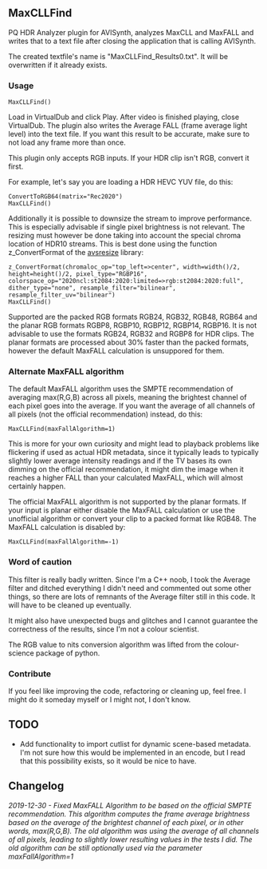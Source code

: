 ## MaxCLLFind ##

PQ HDR Analyzer plugin for AVISynth, analyzes MaxCLL and MaxFALL and writes that to a text file after closing the application that is calling AVISynth.

The created textfile's name is "MaxCLLFind_Results0.txt". It will be overwritten if it already exists.

### Usage
```
MaxCLLFind()
```
Load in VirtualDub and click Play. After video is finished playing, close VirtualDub. The plugin also writes the Average FALL (frame average light level) into the text file. If you want this result to be accurate, make sure to not load any frame more than once.

This plugin only accepts RGB inputs. If your HDR clip isn't RGB, convert it first. 

For example, let's say you are loading a HDR HEVC YUV file, do this:
```
ConvertToRGB64(matrix="Rec2020")
MaxCLLFind()
```

Additionally it is possible to downsize the stream to improve performance. This is especially advisable if single pixel brightness is not relevant. The resizing must however be done taking into account the special chroma location of HDR10 streams. This is best done using the function z_ConvertFormat of the [avsresize](http://avisynth.nl/index.php/Avsresize) library:
```
z_ConvertFormat(chromaloc_op="top_left=>center", width=width()/2, height=height()/2, pixel_type="RGBP16", colorspace_op="2020ncl:st2084:2020:limited=>rgb:st2084:2020:full", dither_type="none", resample_filter="bilinear", resample_filter_uv="bilinear")
MaxCLLFind()
```
Supported are the packed RGB formats RGB24, RGB32, RGB48, RGB64 and the planar RGB formats RGBP8, RGBP10, RGBP12, RGBP14, RGBP16. It is not advisable to use the formats RGB24, RGB32 and RGBP8 for HDR clips. The planar formats are processed about 30% faster than the packed formats, however the default MaxFALL calculation is unsuppored for them.

### Alternate MaxFALL algorithm
The default MaxFALL algorithm uses the SMPTE recommendation of averaging max(R,G,B) across all pixels, meaning the brightest channel of each pixel goes into the average. If you want the average of all channels of all pixels (not the official recommendation) instead, do this:
```
MaxCLLFind(maxFallAlgorithm=1)
```
This is more for your own curiosity and might lead to playback problems like flickering if used as actual HDR metadata, since it typically leads to typically slightly lower average intensity readings and if the TV bases its own dimming on the official recommendation, it might dim the image when it reaches a higher FALL than your calculated MaxFALL, which will almost certainly happen. 

The official MaxFALL algorithm is not supported by the planar formats. If your input is planar either disable the MaxFALL calculation or use the unofficial algorithm or convert your clip to a packed format like RGB48. The MaxFALL calculation is disabled by:

```
MaxCLLFind(maxFallAlgorithm=-1)
```

### Word of caution

This filter is really badly written. Since I'm a C++ noob, I took the Average filter and ditched everything I didn't need and commented out some other things, so there are lots of remnants of the Average filter still in this code. It will have to be cleaned up eventually.

It might also have unexpected bugs and glitches and I cannot guarantee the correctness of the results, since I'm not a colour scientist.

The RGB value to nits conversion algorithm was lifted from the colour-science package of python.

### Contribute

If you feel like improving the code, refactoring or cleaning up, feel free. I might do it someday myself or I might not, I don't know.


## TODO

- Add functionality to import cutlist for dynamic scene-based metadata. I'm not sure how this would be implemented in an encode, but I read that this possibility exists, so it would be nice to have.

## Changelog

*2019-12-30 - Fixed MaxFALL Algorithm to be based on the official SMPTE recommendation. This algorithm computes the frame average brightness based on the average of the brightest channel of each pixel, or in other words, max(R,G,B). The old algorithm was using the average of all channels of all pixels, leading to slightly lower resulting values in the tests I did. The old algorithm can be still optionally used via the parameter maxFallAlgorithm=1*
